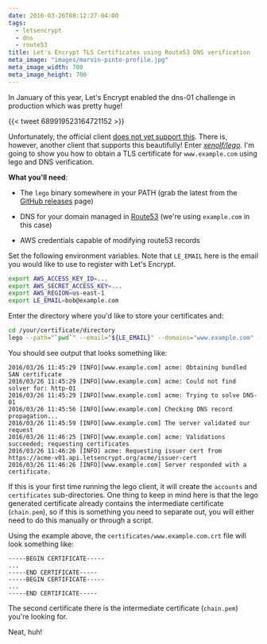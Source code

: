 ```yaml
---
date: 2016-03-26T08:12:27-04:00
tags:
  - letsencrypt
  - dns
  - route53
title: Let's Encrypt TLS Certificates using Route53 DNS verification
meta_image: "images/marvin-pinto-profile.jpg"
meta_image_width: 700
meta_image_height: 700
---
```


In January of this year, Let's Encrypt enabled the dns-01 challenge in
production which was pretty huge!

{{< tweet 689919523164721152 >}}

Unfortunately, the official client [does not yet support this][2].  There is,
however, another client that supports this beautifully! Enter <a
href="https://github.com/xenolf/lego"><i class="fa fa-github">
xenolf/lego</i></a>. I'm going to show you how to obtain a TLS certificate
for `www.example.com` using lego and DNS verification.

**What you'll need**:

- The `lego` binary somewhere in your PATH (grab the latest from the [GitHub
  releases][1] page)

- DNS for your domain managed in [Route53][4] (we're using `example.com` in
  this case)

- AWS credentials capable of modifying route53 records

Set the following environment variables. Note that `LE_EMAIL` here is the email
you would like to use to register with Let's Encrypt.

``` bash
export AWS_ACCESS_KEY_ID=...
export AWS_SECRET_ACCESS_KEY=...
export AWS_REGION=us-east-1
export LE_EMAIL=bob@example.com
```

Enter the directory where you'd like to store your certificates and:

``` bash
cd /your/certificate/directory
lego --path="`pwd`" --email="${LE_EMAIL}" --domains="www.example.com" --dns="route53" run
```

You should see output that looks something like:

``` text
2016/03/26 11:45:29 [INFO][www.example.com] acme: Obtaining bundled SAN certificate
2016/03/26 11:45:29 [INFO][www.example.com] acme: Could not find solver for: http-01
2016/03/26 11:45:29 [INFO][www.example.com] acme: Trying to solve DNS-01
2016/03/26 11:45:56 [INFO][www.example.com] Checking DNS record propagation...
2016/03/26 11:45:59 [INFO][www.example.com] The server validated our request
2016/03/26 11:46:25 [INFO][www.example.com] acme: Validations succeeded; requesting certificates
2016/03/26 11:46:26 [INFO] acme: Requesting issuer cert from https://acme-v01.api.letsencrypt.org/acme/issuer-cert
2016/03/26 11:46:26 [INFO][www.example.com] Server responded with a certificate.
```

If this is your first time running the lego client, it will create the
`accounts` and `certificates` sub-directories. One thing to keep in mind here
is that the lego generated certificate already contains the intermediate
certificate (`chain.pem`), so if this is something you need to separate out,
you will either need to do this manually or through a script.

Using the example above, the `certificates/www.example.com.crt` file will look
something like:

``` text
-----BEGIN CERTIFICATE-----
...
-----END CERTIFICATE-----
-----BEGIN CERTIFICATE-----
...
-----END CERTIFICATE-----
```

The second certificate there is the intermediate certificate (`chain.pem`)
you're looking for.

Neat, huh!


[1]: https://github.com/xenolf/lego/releases/latest
[2]: https://github.com/letsencrypt/letsencrypt/pull/2061
[3]: https://github.com/xenolf/lego
[4]: https://aws.amazon.com/route53
